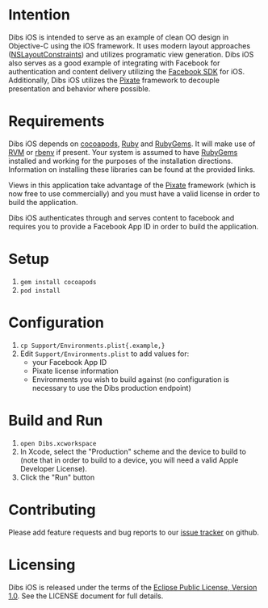 # Intention

Dibs iOS is intended to serve as an example of clean OO design in Objective-C
using the iOS framework. It uses modern layout approaches
([NSLayoutConstraints][nslc]) and utilizes programatic view generation. Dibs
iOS also serves as a good example of integrating with Facebook for
authentication and content delivery utilizing the [Facebook SDK][fsdk] for
iOS. Additionally, Dibs iOS utilizes the [Pixate][pix] framework to decouple
presentation and behavior where possible.


# Requirements

Dibs iOS depends on [cocoapods][pods], [Ruby][ruby] and [RubyGems][gems]. It
will make use of [RVM][rvm] or [rbenv][rbenv] if present.  Your system is
assumed to have [RubyGems][gems] installed and working for the purposes of the
installation directions. Information on installing these libraries can be
found at the provided links.

Views in this application take advantage of the [Pixate][pix] framework (which
is now free to use commercially) and you must have a valid license in order to
build the application.

Dibs iOS authenticates through and serves content to facebook and requires you
to provide a Facebook App ID in order to build the application.

# Setup

1. `gem install cocoapods`
1. `pod install`

# Configuration

1. `cp Support/Environments.plist{.example,}`
1. Edit `Support/Environments.plist` to add values for:
    * your Facebook App ID
    * Pixate license information
    * Environments you wish to build against (no configuration is necessary to
      use the Dibs production endpoint)

# Build and Run

1. `open Dibs.xcworkspace`
1. In Xcode, select the "Production" scheme and the device to build to (note
   that in order to build to a device, you will need a valid Apple Developer
   License).
1. Click the "Run" button

# Contributing

Please add feature requests and bug reports to our [issue tracker][trkr] on
github.

# Licensing

Dibs iOS is released under the terms of the [Eclipse Public License, Version
1.0][epl1]. See the LICENSE document for full details.


[nslc]:
http://developer.apple.com/library/mac/#documentation/AppKit/Reference/NSLayoutConstraint_Class/NSLayoutConstraint/NSLayoutConstraint.html
[fsdk]: https://developers.facebook.com/ios/
[pods]: http://cocoapods.org/
[ruby]: http://www.ruby-lang.org/
[gems]: https://rubygems.org/pages/download
[rvm]:  http://rvm.io/
[rbenv]:https://github.com/sstephenson/rbenv
[pix]:  http://www.pixate.com/
[trkr]: https://github.com/hashrocket/dibs-ios/issues
[epl1]: http://www.eclipse.org/legal/epl-v10.html
